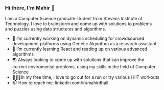 ### Hi there, I'm Mahir 👋

I am a Computer Science graduate student from Stevens Institute of Technology. I love to brainstorm and come up with solutions to problems and puzzles using data structures and algorithms.

- 🔭 I’m currently working on dynamic scheduling for crowdsourced development platforms using Genetic Algorithm as a research assistant
- 🌱 I’m currently learning React and reading up on various advanced algorithms
- 🌏 Always looking to come up with solutions that can improve the current enviromental problems, using my skills in the field of Computer Science
- 🏃🏻‍♂️In my free time, I love to go out for a run or try various HIIT workouts
- 📫 How to reach me: linkedin.com/in/mahirdhall

